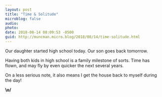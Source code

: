 ```yaml
---
layout: post
title: "Time & Solitude"
microblog: false
audio: 
photo: 
date: 2018-08-14 08:09:53 -0500
guid: http://muncman.micro.blog/2018/08/14/time-solitude.html
---
```

Our daughter started high school today. Our son goes back tomorrow. 

Having both kids in high school is a family milestone of sorts. Time has flown, and may fly by even quicker the next several years. 

On a less serious note, it also means I get the house back to myself during the day! 

__\o/__
